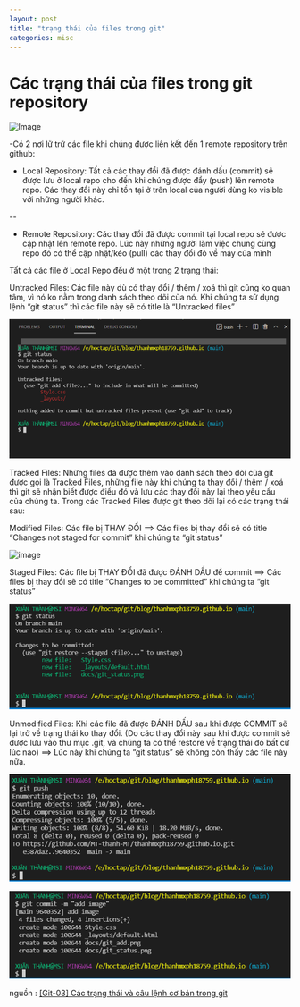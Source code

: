 ```yaml
---
layout: post
title: "trạng thái của files trong git"
categories: misc
---
```


#                                  Các trạng thái của files trong git repository
![Image](https://i2.wp.com/hoangvancong.com/wp-content/uploads/2020/05/hoangvancong_trangthai_git.jpg?resize=633%2C232&ssl=1)

-Có 2 nơi lữ trữ các file khi chúng được liên kết đến 1 remote repository trên github:
- Local Repository: Tất cả các thay đổi đã được đánh dấu (commit) sẽ được lưu ở local repo cho đến khi chúng được đẩy (push) lên remote repo. Các thay đổi này chỉ tồn tại ở trên local của người dùng ko visible với những người khác.




--

- Remote Repository: Các thay đổi đã được commit tại local repo sẽ được cập nhật lên remote repo. Lúc này những người làm việc chung cùng repo đó có thể cập nhật/kéo (pull) các thay đổi đó về máy của mình



Tất cả các file ở Local Repo đều ở một trong 2 trạng thái:

Untracked Files: Các file này dù có thay đổi / thêm / xoá thì git cũng ko quan tâm, vì nó ko nằm trong danh sách theo dõi của nó.
Khi chúng ta sử dụng lệnh “git status” thì các file này sẽ có title là “Untracked files”

![Image](assets/images/git_status.png)


Tracked Files: Những files đã được thêm vào danh sách theo dõi của git được gọi là Tracked Files, những file này khi chúng ta thay đổi / thêm / xoá thì git sẽ nhận biết được điều đó và lưu các thay đổi này lại theo yêu cầu của chúng ta.
Trong các Tracked Files được git theo dõi lại có các trạng thái sau:

Modified Files: Các file bị THAY ĐỔI
==> Các files bị thay đổi sẽ có title “Changes not staged for commit” khi chúng ta “git status”

![image](https://i0.wp.com/hoangvancong.com/wp-content/uploads/2020/05/hoangvancong_git_modified_file.jpg?resize=600%2C85&ssl=1)


Staged Files: Các file bị THAY ĐỔI đã được ĐÁNH DẤU để commit
==> Các files bị thay đổi sẽ có title “Changes to be committed” khi chúng ta “git status”

![Image](assets/images/git_add.png)


Unmodified Files: Khi các file đã được ĐÁNH DẤU sau khi được COMMIT sẽ lại trở về trạng thái ko thay đổi.
(Do các thay đổi này sau khi được commit sẽ được lưu vào thư mục .git, và chúng ta có thể restore về trạng thái đó bất cứ lúc nào)
==> Lúc này khi chúng ta “git status” sẽ không còn thấy các file này nữa.

![Image](assets/images/git_push.png)

![Image](assets/images/git_commit.png)








nguồn : [[Git-03] Các trạng thái và câu lệnh cơ bản trong git](http://hoangvancong.com/2020/05/01/git-03-cac-trang-thai-va-cau-lenh-co-ban-trong-git/)

